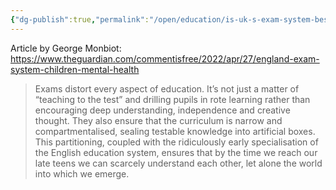 ```yaml
---
{"dg-publish":true,"permalink":"/open/education/is-uk-s-exam-system-best-way-of-assessing/","dgHomeLink":true,"dgPassFrontmatter":false}
---
```



Article by George Monbiot: https://www.theguardian.com/commentisfree/2022/apr/27/england-exam-system-children-mental-health

> Exams distort every aspect of education. It’s not just a matter of “teaching to the test” and drilling pupils in rote learning rather than encouraging deep understanding, independence and creative thought. They also ensure that the curriculum is narrow and compartmentalised, sealing testable knowledge into artificial boxes. This partitioning, coupled with the ridiculously early specialisation of the English education system, ensures that by the time we reach our late teens we can scarcely understand each other, let alone the world into which we emerge.